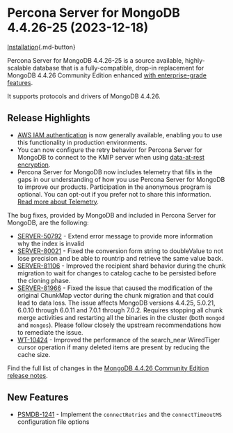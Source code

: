 
# Percona Server for MongoDB 4.4.26-25 (2023-12-18)

[Installation](../install/index.md){.md-button}

Percona Server for MongoDB 4.4.26-25 is a source available, highly-scalable database that is a
fully-compatible, drop-in replacement for MongoDB 4.4.26 Community Edition enhanced [with enterprise-grade features](../comparison.md).

It supports protocols and drivers of MongoDB 4.4.26.

## Release Highlights

* [AWS IAM authentication](../aws-iam.md) is now generally available, enabling you to use this functionality in production environments.
* You can now configure the retry behavior for Percona Server for MongoDB to connect to the KMIP server when using [data-at-rest encryption](../kmip.md).
* Percona Server for MongoDB now includes telemetry that fills in the gaps in our understanding of how you use Percona Server for MongoDB to improve our products. Participation in the anonymous program is optional. You can opt-out if you prefer not to share this information. [Read more about Telemetry](../telemetry.md).  
 

The bug fixes, provided by MongoDB and included in Percona Server for MongoDB, are the following:

* [SERVER-50792](https://jira.mongodb.org/browse/SERVER-50792) - Extend error message to provide more information why the index is invalid
* [SERVER-80021](https://jira.mongodb.org/browse/SERVER-80021) - Fixed the conversion form string to doubleValue to not lose precision and be able to rountrip and retrieve the same value back.
* [SERVER-81106](https://jira.mongodb.org/browse/SERVER-81106) - Improved the recipient shard behavior during the chunk migration to wait for changes to catalog cache to be persisted before the cloning phase.
* [SERVER-81966](https://jira.mongodb.org/browse/SERVER-81966) - Fixed the issue that caused the modification of the original ChunkMap vector during the chunk migration and that could lead to data loss. The issue affects MongoDB versions 4.4.25, 5.0.21, 6.0.10 through 6.0.11 and 7.0.1 through 7.0.2. Requires stopping all chunk merge activities and restarting all the binaries in the cluster (both `mongod` and `mongos`). Please follow closely the upstream recommendations how to remediate the issue.
* [WT-10424](https://jira.mongodb.org/browse/WT-10424) - Improved the performance of the search_near WiredTiger cursor operation if many deleted items are present by reducing the cache size.

Find the full list of changes in the [MongoDB 4.4.26 Community Edition release notes](https://www.mongodb.com/docs/manual/release-notes/4.4/#4.4.26---nov-27--2023).

## New Features

* [PSMDB-1241](https://jira.percona.com/browse/PSMDB-1241) - Implement the `connectRetries` and the `connectTimeoutMS` configuration file options




